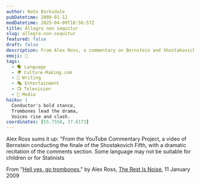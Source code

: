 ```yaml
---
author: Nate Barksdale
pubDatetime: 2009-01-12
modDatetime: 2025-04-09T18:56:57Z
title: Allegro non sequitur
slug: allegro-non-sequitur
featured: false
draft: false
description: From Alex Ross, a commentary on Bernstein and Shostakovich intertwined with YouTube's vibrant discussion.
emoji: 🎺
tags:
  - 🗣️ Language
  - 🌍 Culture-Making.com
  - 📝 Writing
  - 🎭 Entertainment
  - 📺 Television
  - 📰 Media
haiku: |
  Conductor's bold stance,  
  Trombones lead the drama,  
  Voices rise and clash.
coordinates: [55.7558, 37.6173]
---
```


Alex Ross sums it up: "From the YouTube Commentary Project, a video of Bernstein conducting the finale of the Shostakovich Fifth, with a dramatic recitation of the comments section. Some language may not be suitable for children or for Stalinists

From "[Hell yes, go trombones](https://www.google.com/search?q=%22Hell%20yes%2C%20go%20trombones%22%20therestisnoise.com)," by Alex Ross, [The Rest Is Noise](https://www.google.com/search?q=%22The%20Rest%20Is%20Noise%22%20therestisnoise.com), 11 January 2009
